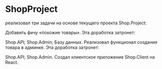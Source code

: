 # ShopProject
реализовал три задачи на основе текущего проекта Shop.Project:

Добавить фичу «похожие товары». Эта доработка затронет:

Shop.API;
Shop.Admin;
Базу данных.
Реализовал функционал создания товара в админке. Эта доработка затронет:

Shop.API;
Shop.Admin.
Создал клиентское приложение Shop.Client на React. 
